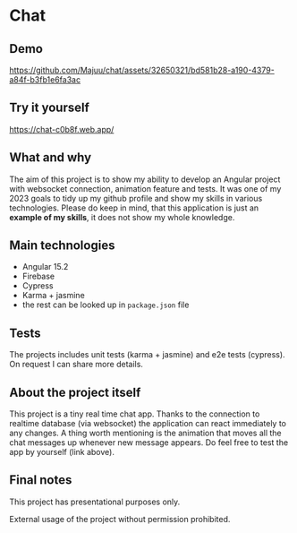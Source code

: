 # Chat
## Demo

https://github.com/Majuu/chat/assets/32650321/bd581b28-a190-4379-a84f-b3fb1e6fa3ac

## Try it yourself
https://chat-c0b8f.web.app/

## What and why
The aim of this project is to show my ability to develop an Angular project with websocket connection, animation feature and tests. 
It was one of my 2023 goals to tidy up my github profile and show my skills in various technologies.
Please do keep in mind, that this application is just an **example of my skills**, it does not show my whole knowledge.

## Main technologies
- Angular 15.2
- Firebase
- Cypress
- Karma + jasmine
- the rest can be looked up in `package.json` file

## Tests
The projects includes unit tests (karma + jasmine) and e2e tests (cypress). On request I can share more details.

## About the project itself
This project is a tiny real time chat app. Thanks to the connection to realtime database (via websocket) the application can react immediately to any changes. 
A thing worth mentioning is the animation that moves all the chat messages up whenever new message appears.
Do feel free to test the app by yourself (link above).

## Final notes
This project has presentational purposes only. 

External usage of the project without permission prohibited.
